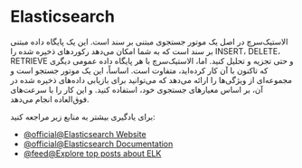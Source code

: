 # Elasticsearch

الاستیک‌سرچ در اصل یک موتور جستجوی مبتنی بر سند است. این یک پایگاه داده مبتنی بر سند است که به شما امکان می‌دهد رکوردهای ذخیره شده را INSERT، DELETE، RETRIEVE و حتی تجزیه و تحلیل کنید. اما، الاستیک‌سرچ با هر پایگاه داده عمومی دیگری که تاکنون با آن کار کرده‌اید، متفاوت است. اساساً، این یک موتور جستجو است و مجموعه‌ای از ویژگی‌ها را ارائه می‌دهد که می‌توانید برای بازیابی داده‌های ذخیره شده در آن، بر اساس معیارهای جستجوی خود، استفاده کنید. و این کار را با سرعت‌های فوق‌العاده انجام می‌دهد.

برای یادگیری بیشتر به منابع زیر مراجعه کنید:

- [@official@Elasticsearch Website](https://www.elastic.co/elasticsearch/)
- [@official@Elasticsearch Documentation](https://www.elastic.co/guide/index.html)
- [@feed@Explore top posts about ELK](https://app.daily.dev/tags/elk?ref=roadmapsh)
